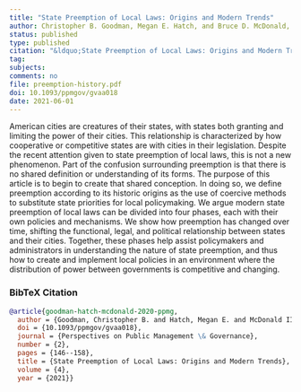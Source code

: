 ```yaml
---
title: "State Preemption of Local Laws: Origins and Modern Trends"
author: Christopher B. Goodman, Megan E. Hatch, and Bruce D. McDonald, III
status: published
type: published
citation: "&ldquo;State Preemption of Local Laws: Origins and Modern Trends.&ldquo; <em>Perspectives on Public Management & Governance</em> 4 (2): 146-158."
tag:
subjects:
comments: no
file: preemption-history.pdf
doi: 10.1093/ppmgov/gvaa018
date: 2021-06-01
---
```


American cities are creatures of their states, with states both granting and limiting the power of their cities. This relationship is characterized by how cooperative or competitive states are with cities in their legislation. Despite the recent attention given to state preemption of local laws, this is not a new phenomenon. Part of the confusion surrounding preemption is that there is no shared definition or understanding of its forms. The purpose of this article is to begin to create that shared conception. In doing so, we define preemption according to its historic origins as the use of coercive methods to substitute state priorities for local policymaking. We argue modern state preemption of local laws can be divided into four phases, each with their own policies and mechanisms. We show how preemption has changed over time, shifting the functional, legal, and political relationship between states and their cities. Together, these phases help assist policymakers and administrators in understanding the nature of state preemption, and thus how to create and implement local policies in an environment where the distribution of power between governments is competitive and changing.

### BibTeX Citation
```bib
@article{goodman-hatch-mcdonald-2020-ppmg,
  author = {Goodman, Christopher B. and Hatch, Megan E. and McDonald III, Bruce D.},
  doi = {10.1093/ppmgov/gvaa018},
  journal = {Perspectives on Public Management \& Governance},
  number = {2},
  pages = {146--158},
  title = {State Preemption of Local Laws: Origins and Modern Trends},
  volume = {4},
  year = {2021}}
```
